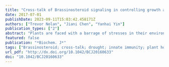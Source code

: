 ```yaml
---
title: "Cross-talk of Brassinosteroid signaling in controlling growth and stress responses"
date: 2017-07-01
publishDate: 2023-09-11T15:03:42.458171Z
authors: ["Trevor Nolan", "Jiani Chen", "Yanhai Yin"]
publication_types: ["2"]
abstract: "Plants are faced with a barrage of stresses in their environment and must constantly balance their growth and survival. As such, plants have evolved complex control systems that perceive and respond to external and internal stimuli in order to optimize these responses, many of which are mediated by signaling molecules such as phytohormones. One such class of molecules called Brassinosteroids (BRs) are an important group of plant steroid hormones involved in numerous aspects of plant life including growth, development and response to various stresses. The molecular determinants of the BR signaling pathway have been extensively defined, starting with the membrane-localized receptor BRI1 and co-receptor BAK1 and ultimately culminating in the activation of BES1/BZR1 family transcription factors, which direct a transcriptional network controlling the expression of thousands of genes enabling BRs to influence growth and stress programs. Here, we highlight recent progress in understanding the relationship between the BR pathway and plant stress responses and provide an integrated view of the mechanisms mediating cross-talk between BR and stress signaling."
featured: false
publication: "*Biochem. J*"
tags: ["Brassinosteroid; cross-talk; drought; innate immunity; plant hormones; plant signal transduction"]
url_pdf: "http://dx.doi.org/10.1042/BCJ20160633"
doi: "10.1042/BCJ20160633"
---
```



